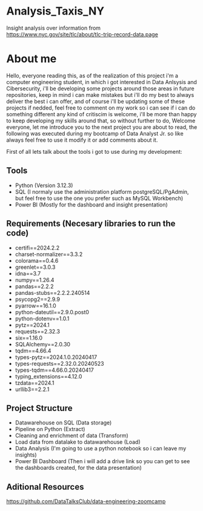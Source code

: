 # Analysis_Taxis_NY
Insight analysis over information from https://www.nyc.gov/site/tlc/about/tlc-trip-record-data.page

# About me
Hello, everyone reading this, as of the realization of this project i'm a computer engineering student, in which i got interested in Data Anlsysis and Cibersecurity, i'll be developing some projects around those areas in future repositories, keep in mind i can make mistakes but i'll do my best to always deliver the best i can offer, and of course i'll be updating some of these projects if nedded, feel free to comment on my work so i can see if i can do something different any kind of critiscim is welcome, i'll be more than happy to keep developing my skills around that, so without further to do, Welcome everyone, let me introduce you to the next project you are about to read, the following was executed during my bootcamp of Data Analyst Jr. so like always feel free to use it modify it or add comments about it.

First of all lets talk about the tools i got to use during my development:

## Tools
* Python (Version 3.12.3)
* SQL (I normaly use the administration platform postgreSQL/PgAdmin, but feel free to use the one you prefer such as MySQL Workbench)
* Power BI (Mostly for the dashboard and insight presentation)

## Requirements (Necesary libraries to run the code)
* certifi==2024.2.2
* charset-normalizer==3.3.2
* colorama==0.4.6
* greenlet==3.0.3
* idna==3.7
* numpy==1.26.4
* pandas==2.2.2
* pandas-stubs==2.2.2.240514
* psycopg2==2.9.9
* pyarrow==16.1.0
* python-dateutil==2.9.0.post0
* python-dotenv==1.0.1
* pytz==2024.1
* requests==2.32.3
* six==1.16.0
* SQLAlchemy==2.0.30
* tqdm==4.66.4
* types-pytz==2024.1.0.20240417
* types-requests==2.32.0.20240523
* types-tqdm==4.66.0.20240417
* typing_extensions==4.12.0
* tzdata==2024.1
* urllib3==2.2.1

## Project Structure 
* Datawarehouse on SQL (Data storage)
* Pipeline on Python (Extract)
* Cleaning and enrichment of data (Transform)
* Load data from datalake to datawarehouse (Load)
* Data Analysis (I'm going to use a python notebook so i can leave my insights)
* Power BI Dashboard (Then i will add a drive link so you can get to see the dashboards created, for the data presentation)

## Aditional Resources 
https://github.com/DataTalksClub/data-engineering-zoomcamp
